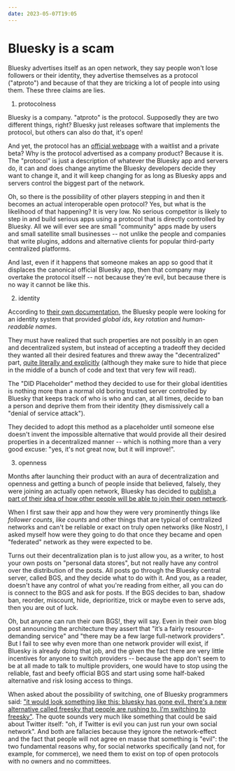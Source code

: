```yaml
---
date: 2023-05-07T19:05
---
```


# Bluesky is a scam

Bluesky advertises itself as an open network, they say people won't lose followers or their identity, they advertise themselves as a protocol ("atproto") and because of that they are tricking a lot of people into using them. These three claims are lies.

1. protocolness

Bluesky is a company. "atproto" is the protocol. Supposedly they are two different things, right? Bluesky just releases software that implements the protocol, but others can also do that, it's open!

And yet, the protocol has an [official webpage](https://archive.is/ObzJQ) with a waitlist and a private beta? Why is the protocol advertised as a company product? Because it is. The "protocol" is just a description of whatever the Bluesky app and servers do, it can and does change anytime the Bluesky developers decide they want to change it, and it will keep changing for as long as Bluesky apps and servers control the biggest part of the network.

Oh, so there is the possibility of other players stepping in and then it becomes an actual interoperable open protocol? Yes, but what is the likelihood of that happening? It is very low. No serious competitor is likely to step in and build serious apps using a protocol that is directly controlled by Bluesky. All we will ever see are small "community" apps made by users and small satellite small businesses -- not unlike the people and companies that write plugins, addons and alternative clients for popular third-party centralized platforms.

And last, even if it happens that someone makes an app so good that it displaces the canonical official Bluesky app, then that company may overtake the protocol itself -- not because they're evil, but because there is no way it cannot be like this.

2. identity

According to [their own documentation](https://archive.ph/CTeRZ), the Bluesky people were looking for an identity system that provided _global ids_, _key rotation_ and _human-readable names_.

They must have realized that such properties are not possibly in an open and decentralized system, but instead of accepting a tradeoff they decided they wanted all their desired features and threw away the "decentralized" part, [quite literally and explicitly](https://archive.ph/7iBLO) (although they make sure to hide that piece in the middle of a bunch of code and text that very few will read).

The "DID Placeholder" method they decided to use for their global identities is nothing more than a normal old boring trusted server controlled by Bluesky that keeps track of who is who and can, at all times, decide to ban a person and deprive them from their identity (they dismissively call a "denial of service attack").

They decided to adopt this method as a placeholder until someone else doesn't invent the impossible alternative that would provide all their desired properties in a decentralized manner -- which is nothing more than a very good excuse: "yes, it's not great now, but it will improve!".

3. openness

Months after launching their product with an aura of decentralization and openness and getting a bunch of people inside that believed, falsely, they were joining an actually open network, Bluesky has decided to [publish a part of their idea of how other people will be able to join their open network](https://archive.ph/tCRe4).

When I first saw their app and how they were very prominently things like _follower counts_, _like counts_ and other things that are typical of centralized networks and can't be reliable or exact on truly open networks (like Nostr), I asked myself how were they going to do that once they became and open "federated" network as they were expected to be.

Turns out their decentralization plan is to just allow you, as a writer, to host your own posts on "personal data stores", but not really have any control over the distribution of the posts. All posts go through the Bluesky central server, called BGS, and they decide what to do with it. And you, as a reader, doesn't have any control of what you're reading from either, all you can do is connect to the BGS and ask for posts. If the BGS decides to ban, shadow ban, reorder, miscount, hide, deprioritize, trick or maybe even to serve ads, then you are out of luck.

Oh, but anyone can run their own BGS!, they will say. Even in their own blog post announcing the architecture they assert that "it’s a fairly resource-demanding service" and "there may be a few large full-network providers". But I fail to see why even more than one network provider will exist, if Bluesky is already doing that job, and the given the fact there are very little incentives for anyone to switch providers -- because the app don't seem to be at all made to talk to multiple providers, one would have to stop using the reliable, fast and beefy official BGS and start using some half-baked alternative and risk losing access to things.

When asked about the possibility of switching, one of Bluesky programmers said: ["it would look something like this: bluesky has gone evil. there's a new alternative called freesky that people are rushing to. I'm switching to freesky"](https://staging.bsky.app/profile/pfrazee.com/post/3juyywfeici2c). The quote sounds very much like something that could be said about Twitter itself: "oh, if Twitter is evil you can just run your own social network". And both are fallacies because they ignore the network-effect and the fact that people will not agree en masse that something is "evil": the two fundamental reasons why, for social networks specifically (and not, for example, for commerce), we need them to exist on top of open protocols with no owners and no committees.
